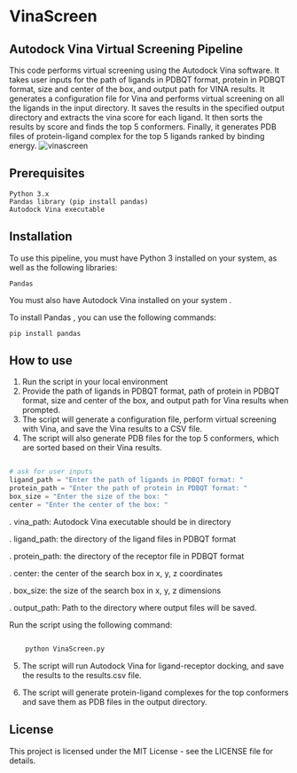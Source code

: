 # VinaScreen 
## Autodock Vina Virtual Screening Pipeline

This code performs virtual screening using the Autodock Vina software. It takes user inputs for the path of ligands in PDBQT format, protein in PDBQT format, size and center of the box, and output path for VINA results. It generates a configuration file for Vina and performs virtual screening on all the ligands in the input directory. It saves the results in the specified output directory and extracts the vina score for each ligand. It then sorts the results by score and finds the top 5 conformers. Finally, it generates PDB files of protein-ligand complex for the top 5 ligands ranked by binding energy.
![vinascreen](https://user-images.githubusercontent.com/91246296/221368452-ff44e9d7-74bc-439a-b592-8ef94b6da8a7.png)

## Prerequisites


    Python 3.x
    Pandas library (pip install pandas)
    Autodock Vina executable


## Installation

To use this pipeline, you must have Python 3 installed on your system, as well as the following libraries:

    Pandas

You must also have Autodock Vina installed on your system .

To install Pandas , you can use the following commands:

    pip install pandas


## How to use

1.   Run the script in your local environment
2.   Provide the path of ligands in PDBQT format, path of protein in PDBQT format, size and center of the box, and output path for Vina results when prompted.
3.   The script will generate a configuration file, perform virtual screening with Vina, and save the Vina results to a CSV file.
4.   The script will also generate PDB files for the top 5 conformers, which are sorted based on their Vina results.


```python

# ask for user inputs
ligand_path = "Enter the path of ligands in PDBQT format: "
protein_path = "Enter the path of protein in PDBQT format: "
box_size = "Enter the size of the box: "
center = "Enter the center of the box: "

```


.   vina_path: Autodock Vina executable should be in directory

.   ligand_path: the directory of the ligand files in PDBQT format

.   protein_path: the directory of the receptor file in PDBQT format

.   center: the center of the search box in x, y, z coordinates

.   box_size: the size of the search box in x, y, z dimensions

.   output_path: Path to the directory where output files will be saved.

Run the script using the following command:

```bash

    python VinaScreen.py

```
5.  The script will run Autodock Vina for ligand-receptor docking, and save the results to the results.csv file.

6.  The script will generate protein-ligand complexes for the top conformers and save them as PDB files in the output directory.


## License

This project is licensed under the MIT License - see the LICENSE file for details.

